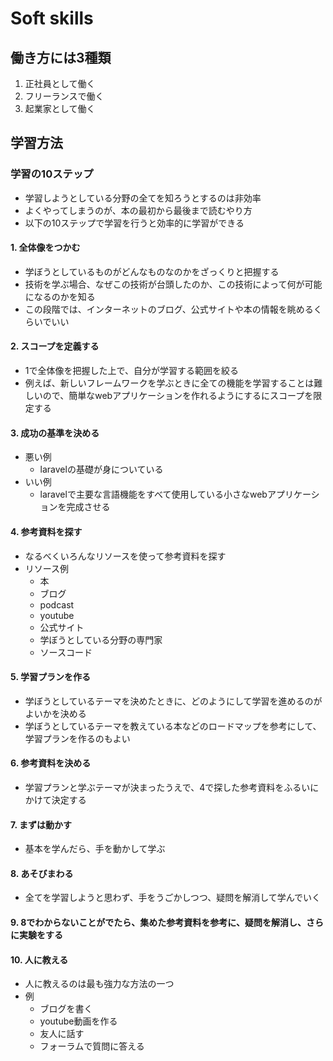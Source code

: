 # Soft skills

## 働き方には3種類
1. 正社員として働く
2. フリーランスで働く
3. 起業家として働く

## 学習方法

### 学習の10ステップ
- 学習しようとしている分野の全てを知ろうとするのは非効率
- よくやってしまうのが、本の最初から最後まで読むやり方
- 以下の10ステップで学習を行うと効率的に学習ができる

#### 1. 全体像をつかむ
- 学ぼうとしているものがどんなものなのかをざっくりと把握する
- 技術を学ぶ場合、なぜこの技術が台頭したのか、この技術によって何が可能になるのかを知る
- この段階では、インターネットのブログ、公式サイトや本の情報を眺めるくらいでいい

#### 2. スコープを定義する
- 1で全体像を把握した上で、自分が学習する範囲を絞る
- 例えば、新しいフレームワークを学ぶときに全ての機能を学習することは難しいので、簡単なwebアプリケーションを作れるようにするにスコープを限定する

#### 3. 成功の基準を決める
- 悪い例
  - laravelの基礎が身についている
- いい例
  - laravelで主要な言語機能をすべて使用している小さなwebアプリケーションを完成させる
  
#### 4. 参考資料を探す
- なるべくいろんなリソースを使って参考資料を探す
- リソース例
  - 本
  - ブログ
  - podcast
  - youtube
  - 公式サイト
  - 学ぼうとしている分野の専門家
  - ソースコード

#### 5. 学習プランを作る
- 学ぼうとしているテーマを決めたときに、どのようにして学習を進めるのがよいかを決める
- 学ぼうとしているテーマを教えている本などのロードマップを参考にして、学習プランを作るのもよい

#### 6. 参考資料を決める
- 学習プランと学ぶテーマが決まったうえで、4で探した参考資料をふるいにかけて決定する

#### 7. まずは動かす
- 基本を学んだら、手を動かして学ぶ

#### 8. あそびまわる
- 全てを学習しようと思わず、手をうごかしつつ、疑問を解消して学んでいく

#### 9. 8でわからないことがでたら、集めた参考資料を参考に、疑問を解消し、さらに実験をする

#### 10. 人に教える
- 人に教えるのは最も強力な方法の一つ
- 例
  - ブログを書く
  - youtube動画を作る
  - 友人に話す
  - フォーラムで質問に答える